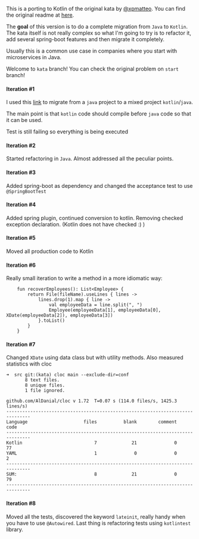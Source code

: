 This is a porting to Kotlin of the original kata by [@xpmatteo](https://github.com/xpmatteo).
You can find the original readme at [here](originalRDME.md).

The **goal** of this version is to do a complete migration from `Java` to `Kotlin`.
The kata itself is not really complex so what I'm going to try is to refactor it, add several spring-boot features and then migrate it completely.

Usually this is a common use case in companies where you start with microservices in Java.

Welcome to `kata` branch!
You can check the original problem on `start` branch!

#### Iteration \#1
I used this [link](https://kotlinlang.org/docs/reference/using-maven.html) to migrate from a `java` project to a mixed project `kotlin`/`java`.

The main point is that `kotlin` code should compile before `java` code so that it can be used.

Test is still failing so everything is being executed

#### Iteration \#2
Started refactoring in `Java`. Almost addressed all the peculiar points.

#### Iteration \#3
Added spring-boot as dependency and changed the acceptance test to use `@SpringBootTest`

#### Iteration \#4
Added spring plugin, continued conversion to kotlin. Removing checked exception declaration. (Kotlin does not have checked :) )

#### Iteration \#5
Moved all production code to Kotlin

#### Iteration \#6
Really small iteration to write a method in a more idiomatic way:
```
    fun recoverEmployees(): List<Employee> {
        return File(fileName).useLines { lines ->
            lines.drop(1).map { line ->
                val employeeData = line.split(", ")
                Employee(employeeData[1], employeeData[0], XDate(employeeData[2]), employeeData[3])
            }.toList()
        }
    }
```

#### Iteration \#7
Changed `XDate` using data class but with utility methods. Also measured statistics with cloc

```
➜  src git:(kata) cloc main --exclude-dir=conf
       8 text files.
       8 unique files.
       1 file ignored.

github.com/AlDanial/cloc v 1.72  T=0.07 s (114.0 files/s, 1425.3 lines/s)
-------------------------------------------------------------------------------
Language                     files          blank        comment           code
-------------------------------------------------------------------------------
Kotlin                           7             21              0             77
YAML                             1              0              0              2
-------------------------------------------------------------------------------
SUM:                             8             21              0             79
-------------------------------------------------------------------------------
```

#### Iteration \#8
Moved all the tests, discovered the keyword `lateinit`, really handy when you have to use `@Autowired`.
Last thing is refactoring tests using `kotlintest` library.
